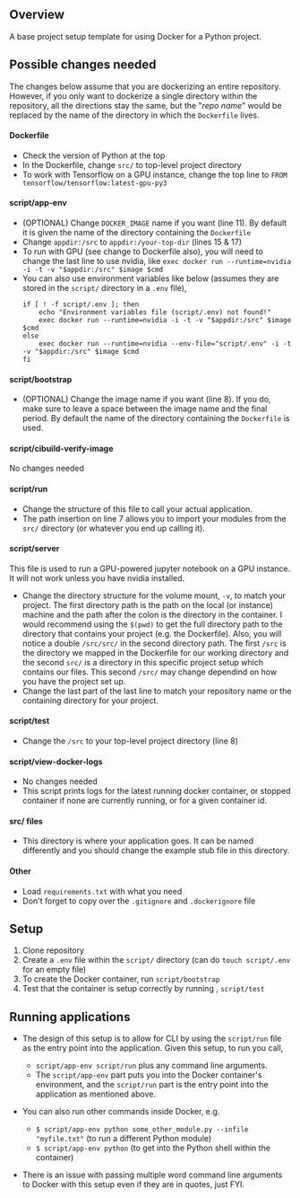 ## Overview
A base project setup template for using Docker for a Python project.

## Possible changes needed
The changes below assume that you are dockerizing an entire repository. However, if you only want to dockerize a single directory within the repository, all the directions stay the same, but the "_repo name_" would be replaced by the name of the directory in which the `Dockerfile` lives.

#### Dockerfile
* Check the version of Python at the top
* In the Dockerfile, change `src/` to top-level project directory
* To work with Tensorflow on a GPU instance, change the top line to `FROM tensorflow/tensorflow:latest-gpu-py3`

#### script/app-env
* (OPTIONAL) Change `DOCKER_IMAGE` name if you want (line 11). By default it is given the name of the directory containing the `Dockerfile`
* Change `appdir:/src` to `appdir:/your-top-dir` (lines 15 & 17)
* To run with GPU (see change to Dockerfile also), you will need to change the last line to use nvidia, like `exec docker run --runtime=nvidia -i -t -v "$appdir:/src" $image $cmd`
* You can also use environment variables like below (assumes they are stored in the `script/` directory in a `.env` file),
    ```
    if [ ! -f script/.env ]; then
        echo "Environment variables file (script/.env) not found!"
        exec docker run --runtime=nvidia -i -t -v "$appdir:/src" $image $cmd
    else
        exec docker run --runtime=nvidia --env-file="script/.env" -i -t -v "$appdir:/src" $image $cmd
    fi
    ```

#### script/bootstrap
* (OPTIONAL) Change the image name if you want (line 8). If you do, make sure to leave a space between the image name and the final period. By default the name of the directory containing the `Dockerfile` is used.

#### script/cibuild-verify-image
No changes needed

#### script/run
* Change the structure of this file to call your actual application.
* The path insertion on line 7 allows you to import your modules from the `src/` directory (or whatever you end up calling it).

#### script/server
This file is used to run a GPU-powered jupyter notebook on a GPU instance. It will not work unless you have nvidia installed.
* Change the directory structure for the volume mount, `-v`, to match your project. The first directory path is the path on the local (or instance) machine and the path after the colon is the directory in the container. I would recommend using the `$(pwd)` to get the full directory path to the directory that contains your project (e.g. the Dockerfile). Also, you will notice a double `/src/src/` in the second directory path. The first `/src` is the directory we mapped in the Dockerfile for our working directory and the second `src/` is a directory in this specific project setup which contains our files. This second `/src/` may change dependind on how you have the project set up.
* Change the last part of the last line to match your repository name or the containing directory for your project.

#### script/test
* Change the `/src` to your top-level project directory (line 8)

#### script/view-docker-logs
* No changes needed
* This script prints logs for the latest running docker container, or stopped container if none are currently running, or for a given container id.

#### src/ files
* This directory is where your application goes. It can be named differently and you should change the example stub file in this directory.

#### Other
* Load `requirements.txt` with what you need
* Don't forget to copy over the `.gitignore` and `.dockerignore` file

## Setup
1. Clone repository
2. Create a `.env` file within the `script/` directory (can do `touch script/.env` for an empty file)
3. To create the Docker container, run `script/bootstrap`
4. Test that the container is setup correctly by running , `script/test`

## Running applications
* The design of this setup is to allow for CLI by using the `script/run` file as the entry point into the application. Given this setup, to run you call,
    * `script/app-env script/run` plus any command line arguments.
    * The `script/app-env` part puts you into the Docker container's environment, and the `script/run` part is the entry point into the application as mentioned above.

* You can also run other commands inside Docker, e.g.
    * `$ script/app-env python some_other_module.py --infile "myfile.txt"` (to run a different Python module)
    * `$ script/app-env python` (to get into the Python shell within the container)

* There is an issue with passing multiple word command line arguments to Docker with this setup even if they are in quotes, just FYI.

